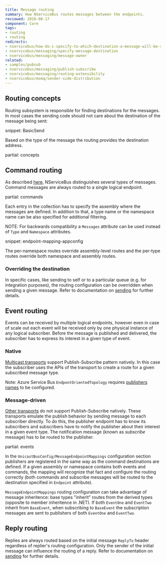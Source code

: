 ```yaml
---
title: Message routing
summary: How NServiceBus routes messages between the endpoints.
reviewed: 2016-08-17
component: Core
tags:
- routing
- routing
redirects:
- nservicebus/how-do-i-specify-to-which-destination-a-message-will-be-sent
- nservicebus/messaging/specify-message-destination
- nservicebus/messaging/message-owner
related:
- samples/pubsub
- nservicebus/messaging/publish-subscribe
- nservicebus/messaging/routing-extensibility
- nservicebus/msmq/sender-side-distribution
---
```



## Routing concepts

Routing subsystem is responsible for finding destinations for the messages. In most cases the sending code should not care about the destination of the message being sent:

snippet: BasicSend

Based on the type of the message the routing provides the destination address.

partial: concepts


## Command routing

As described [here](/nservicebus/messaging/messages-events-commands.md), NServiceBus distinguishes several types of messages. Command messages are always routed to a single logical endpoint. 

partial: commands

Each entry in the collection has to specify the assembly where the messages are defined. In addition to that, a type name or the namespace name can be also specified for additional filtering. 

NOTE: For backwards compatibility a `Messages` attribute can be used instead of `Type` and `Namespace` attributes. 

snippet: endpoint-mapping-appconfig

The per-namespace routes override assembly-level routes and the per-type routes override both namespace and assembly routes. 


### Overriding the destination

In specific cases, like sending to self or to a particular queue (e.g. for integration purposes), the routing configuration can be overridden when sending a given message. Refer to documentation on [sending](/nservicebus/messaging/send-a-message.md) for further details.


## Event routing

Events can be received by multiple logical endpoints, however even in case of scale out each event will be received only by one physical instance of any logical subscriber. Before the message is published and delivered, the subscriber has to express its interest in a given type of event. 


### Native

[Multicast transports](/nservicebus/transports/#types-of-transports-multicast-enabled-transports) support Publish-Subscribe pattern natively. In this case the subscriber uses the APIs of the transport to create a route for a given subscribed message type.

Note: Azure Service Bus `EndpontOrientedTopology` requires [publishers names](/nservicebus/azure-service-bus/publisher-names-configuration.md) to be configured.

### Message-driven

[Other transports](/nservicebus/transports/#types-of-transports-unicast-only-transports) do not support Publish-Subscribe natively. These transports emulate the publish behavior by sending message to each subscriber directly. To do this, the publisher endpoint has to know its subscribers and subscribers have to notify the publisher about their interest in a given event type. The notification message (known as *subscribe* message) has to be routed to the publisher.

partial: events

In the `UnicastBusConfig/MessageEndpointMappings` configuration section publishers are registered in the same way as the command destinations are defined. If a given assembly or namespace contains both events and commands, the mapping will recognize that fact and configure the routing correctly (both commands and subscribe messages will be routed to the destination specified in `Endpoint` attribute).

`MessageEndpointMappings` routing configuration can take advantage of message inheritence: base types "inherit" routes from the derived types (opposite to member inheritence in .NET). If both `EventOne` and `EventTwo` inherit from `BaseEvent`, when subscribing to `BaseEvent` the subscription messages are sent to publishers of both `EventOne` and `EventTwo`.


## Reply routing

Replies are always routed based on the initial message `ReplyTo` header regardless of replier's routing configuration. Only the sender of the initial message can influence the routing of a reply. Refer to documentation on [sending](/nservicebus/messaging/send-a-message.md) for further details.
